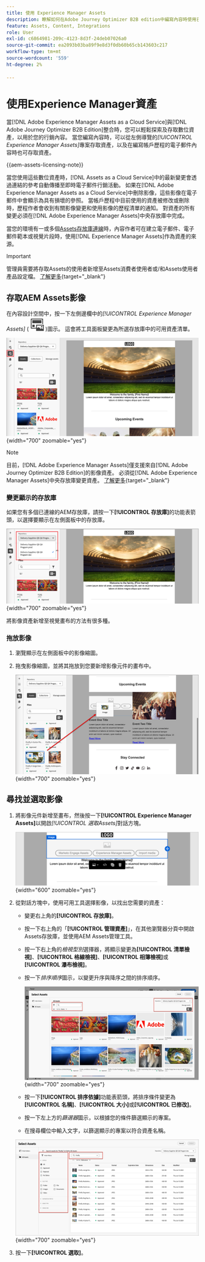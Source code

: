 ```yaml
---
title: 使用 Experience Manager Assets
description: 瞭解如何在Adobe Journey Optimizer B2B edition中編寫內容時使用已連線AEM Assets存放庫中的影像資產。
feature: Assets, Content, Integrations
role: User
exl-id: c6864981-209c-4123-8d3f-24deb07026a0
source-git-commit: ea2093b03ba89f9e8d3f0db60b65cb143603c217
workflow-type: tm+mt
source-wordcount: '559'
ht-degree: 2%

---
```


# 使用Experience Manager資產

當[!DNL Adobe Experience Manager Assets as a Cloud Service]與[!DNL Adobe Journey Optimizer B2B Edition]整合時，您可以輕鬆探索及存取數位資產，以用於您的行銷內容。 當您編寫內容時，可以從左側導覽的&#x200B;_[!UICONTROL Experience Manager Assets]_&#x200B;專案存取資產，以及在編寫帳戶歷程的電子郵件內容時也可存取資產。

{{aem-assets-licensing-note}}

當您使用這些數位資產時，[!DNL Assets as a Cloud Service]中的最新變更會透過連結的參考自動傳播至即時電子郵件行銷活動。 如果在[!DNL Adobe Experience Manager Assets as a Cloud Service]中刪除影像，這些影像在電子郵件中會顯示為具有損壞的參照。 當帳戶歷程中目前使用的資產被修改或刪除時，歷程作者會收到有關影像變更和使用影像的歷程清單的通知。 對資產的所有變更必須在[!DNL Adobe Experience Manager Assets]中央存放庫中完成。

當您的環境有一或多個[Assets存放庫連線](../admin/configure-aem-repositories.md)時，內容作者可在建立電子郵件、電子郵件範本或視覺片段時，使用[!DNL Experience Manager Assets]作為資產的來源。

>[!IMPORTANT]
>
>管理員需要將存取Assets的使用者新增至Assets消費者使用者或/和Assets使用者產品設定檔。 [了解更多](https://experienceleague.adobe.com/zh-hant/docs/experience-manager-cloud-service/content/security/ims-support#managing-products-and-user-access-in-admin-console){target="_blank"}

## 存取AEM Assets影像

在內容設計空間中，按一下左側邊欄中的&#x200B;_[!UICONTROL Experience Manager Assets]_ ( ![Experience Manager Assets圖示](../../assets/do-not-localize/icon-assets-aem.svg) )圖示。 這會將工具面板變更為所選存放庫中的可用資產清單。

![按一下Assets選擇器圖示以存取影像資產](./assets/content-assets-selector-aem-assets.png){width="700" zoomable="yes"}

>[!NOTE]
>
>目前，[!DNL Adobe Experience Manager Assets]僅支援來自[!DNL Adobe Journey Optimizer B2B Edition]的影像資產。 必須從[!DNL Adobe Experience Manager Assets]中央存放庫變更資產。 [了解更多](https://experienceleague.adobe.com/zh-hant/docs/experience-manager-cloud-service/content/assets/manage/manage-digital-assets){target="_blank"}

### 變更顯示的存放庫

如果您有多個已連線的AEM存放庫，請按一下&#x200B;**[!UICONTROL 存放庫]**&#x200B;的功能表箭頭，以選擇要顯示在左側面板中的存放庫。

![選擇AEM Assets存放庫以存取影像資產](./assets/content-assets-selector-aem-repo.png){width="700" zoomable="yes"}

將影像資產新增至視覺畫布的方法有很多種。

### 拖放影像

1. 瀏覽顯示在左側面板中的影像縮圖。

1. 拖曳影像縮圖，並將其拖放到您要新增影像元件的畫布中。

   ![拖放影像資產](./assets/content-drag-drop-image-aem-assets.png){width="700" zoomable="yes"}

## 尋找並選取影像

1. 將影像元件新增至畫布，然後按一下&#x200B;**[!UICONTROL Experience Manager Assets]**&#x200B;以開啟&#x200B;_[!UICONTROL 選取Assets]_&#x200B;對話方塊。

   ![選取影像元件的資產](./assets/content-image-component-empty.png){width="600" zoomable="yes"}

1. 從對話方塊中，使用可用工具選擇影像，以找出您需要的資產：

   * 變更右上角的&#x200B;**[!UICONTROL 存放庫]**。

   * 按一下右上角的「**[!UICONTROL 管理資產]**」，在其他瀏覽器分頁中開啟Assets存放庫，並使用AEM Assets管理工具。

   * 按一下右上角的&#x200B;_檢視型別_&#x200B;選擇器，將顯示變更為&#x200B;**[!UICONTROL 清單檢視]**、**[!UICONTROL 格線檢視]**、**[!UICONTROL 相簿檢視]**&#x200B;或&#x200B;**[!UICONTROL 瀑布檢視]**。

   * 按一下&#x200B;_排序順序_&#x200B;圖示，以變更升序與降序之間的排序順序。

     ![使用選取Assets對話方塊中的工具來尋找及選取影像資產](./assets/content-select-assets-dialog-aem.png){width="700" zoomable="yes"}

   * 按一下&#x200B;**[!UICONTROL 排序依據]**&#x200B;功能表箭頭，將排序條件變更為&#x200B;**[!UICONTROL 名稱]**、**[!UICONTROL 大小]**&#x200B;或&#x200B;**[!UICONTROL 已修改]**。

   * 按一下左上方的&#x200B;_篩選器_&#x200B;圖示，以根據您的條件篩選顯示的專案。

   * 在搜尋欄位中輸入文字，以篩選顯示的專案以符合資產名稱。

   ![使用篩選和搜尋欄位來尋找資產](./assets/content-select-assets-dialog-aem-filter.png){width="700" zoomable="yes"}

1. 按一下&#x200B;**[!UICONTROL 選取]**。
<!-- 

## Upload assets

To import files to Assets as a Cloud Service, you first need to browse or create the folder to be used for storage. You can then import an asset and add it to your email content. After assets are uploaded, you can [use the image assets as you author content](./assets-overview.md#add-assets-to-your-content).

1. While authoring your content in the email designer, drag an image element into the canvas. 

   The properties on the right reflect the image element selection. 

1. Click **[!UICONTROL Import media]** to open the _[!UICONTROL Upload image]_ dialog.

1. If your file system is open to your image file, drag and drop the file on the box in the dialog.

   ![Upload image file to Assets repository](./assets/email-designer-image-upload.png){width="700" zoomable="yes"}

   You can also click the **[!UICONTROL Select a file from your computer]** link and use your file system to locate and select the image file. Click Open and the image file is displayed in the box.

1. Click **[!UICONTROL Import]**.
-->

